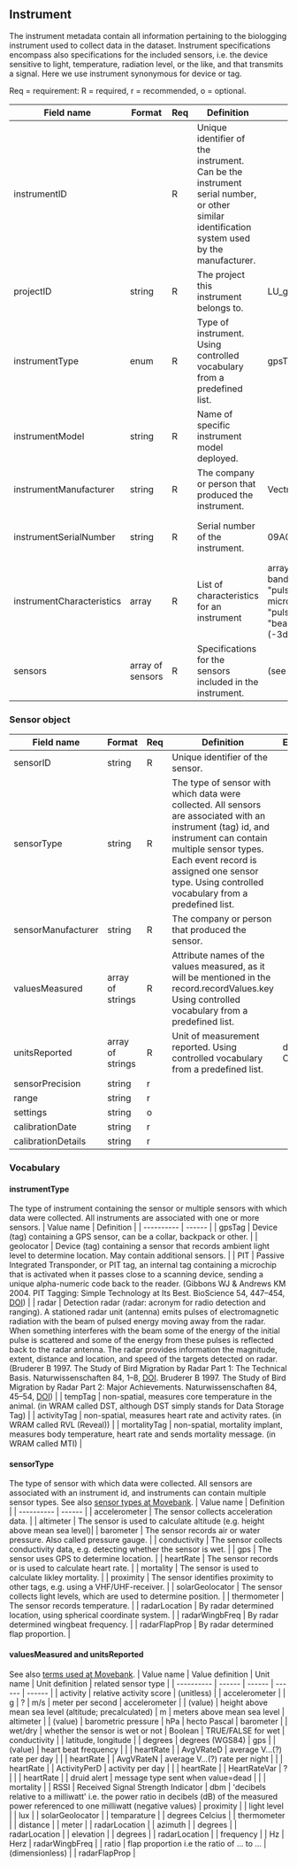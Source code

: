 ## Instrument

The instrument metadata contain all information pertaining to the biologging instrument used to collect data in the dataset. Instrument specifications encompass also specifications for the included sensors, i.e. the device sensitive to light, temperature, radiation level, or the like, and that transmits a signal. Here we use instrument synonymous for device or tag.

Req = requirement: R = required, r = recommended, o = optional.

| Field name | Format | Req | Definition | Example | Reference |
| ---------- | ------ | --- | ---------- | ------- | --------- |
| instrumentID |  | R | Unique identifier of the instrument. Can be the instrument serial number, or other similar identification system used by the manufacturer. |  | [Ocean tracking network, Biologging standardization](https://github.com/ocean-tracking-network/biologging_standardization/blob/master/templates/fields/instrumentID.md) |
| projectID | string | R | The project this instrument belongs to. | LU_geolocator_great_snipes_AL |
| instrumentType | enum | R | Type of instrument. Using controlled vocabulary from a predefined list. | gpsTag | [Ocean tracking network, Biologging standardization](https://github.com/ocean-tracking-network/biologging_standardization/blob/master/templates/fields/instrumentType.md) |
| instrumentModel | string | R | Name of specific instrument model deployed. |  | [Ocean tracking network, Biologging standardization](https://github.com/ocean-tracking-network/biologging_standardization/blob/master/templates/fields/instrumentModel.md) |
| instrumentManufacturer | string | R |  The company or person that produced the instrument. | Vectronic Aerospace | [Ocean tracking network, Biologging standardization](https://github.com/ocean-tracking-network/biologging_standardization/blob/master/templates/fields/instrumentManufacturer.md) |
| instrumentSerialNumber | string | R | Serial number of the instrument. | 09A0178 | [Ocean tracking network, Biologging standardization](https://github.com/ocean-tracking-network/biologging_standardization/blob/master/templates/fields/instrumentSerialNumber.md) |
| instrumentCharacteristics | array | R | List of characteristics for an instrument | array("wavelength" => "X-band", "power" => "200 kW", "pulseDuration" => "0.25 microseconds", "pulseRepetition" => "504 Hz", "beamWidth" => "1.5 deg (-3db)") |
| sensors | array of sensors | R | Specifications for the sensors included in the instrument. | (see [Sensor object](#sensor-object)) |


### Sensor object


| Field name | Format | Req | Definition | Example | Reference |
| ---------- | ------ | --- | ---------- | ------- | --------- |
| sensorID | string | R | Unique identifier of the sensor. |  |
| sensorType | string | R | The type of sensor with which data were collected. All sensors are associated with an instrument (tag) id, and instrument can contain multiple sensor types. Each event record is assigned one sensor type. Using controlled vocabulary from a predefined list. |  |
| sensorManufacturer | string | R | The company or person that produced the sensor. |  |
| valuesMeasured | array of strings | R | Attribute names of the values measured, as it will be mentioned in the record.recordValues.key Using controlled vocabulary from a predefined list. |  |
| unitsReported | array of strings | R | Unit of measurement reported. Using controlled vocabulary from a predefined list. | degrees C | [Ocean tracking network, Biologging standardization](https://github.com/ocean-tracking-network/biologging_standardization/blob/master/templates/fields/unitsReported.md]) |
| sensorPrecision | string | r |  |  |
| range | string | r |  |  |
| settings | string | o |  |  |
| calibrationDate | string | r |  |  |
| calibrationDetails | string | r |  |  |


### Vocabulary

#### instrumentType

The type of instrument containing the sensor or multiple sensors with which data were collected. All instruments are associated with one or more sensors. 
| Value name | Definition |
| ---------- | ------ |
| gpsTag | Device (tag) containing a GPS sensor, can be a collar, backpack or other. |
| geolocator |  Device (tag) containing a sensor that records ambient light level to determine location. May contain additional sensors. |
| PIT | Passive Integrated Transponder, or PIT tag, an internal tag containing a microchip that is activated when it passes close to a scanning device, sending a unique alpha-numeric code back to the reader. (Gibbons WJ & Andrews KM 2004. PIT Tagging: Simple Technology at Its Best. BioScience 54, 447–454, [DOI](https://doi.org/10.1641/0006-3568(2004)054[0447:PTSTAI]2.0.CO;2)) |
| radar | Detection radar (radar: acronym for radio detection and ranging). A stationed radar unit (antenna) emits pulses of electromagnetic radiation with the beam of pulsed energy moving away from the radar. When something interferes with the beam some of the energy of the initial pulse is scattered and some of the energy from these pulses is reflected back to the radar antenna. The radar provides information the magnitude, extent, distance and location, and speed of the targets detected on radar. (Bruderer B 1997. The Study of Bird Migration by Radar Part 1: The Technical Basis. Naturwissenschaften 84, 1–8, [DOI](https://doi.org/10.1007/s001140050338). Bruderer B 1997. The Study of Bird Migration by Radar Part 2: Major Achievements. Naturwissenschaften 84, 45–54, [DOI](https://doi.org/10.1007/s001140050348)) |
| tempTag | non-spatial, measures core temperature in the animal. (in WRAM called DST, although DST simply stands for Data Storage Tag) |
| activityTag | non-spatial, measures heart rate and activity rates. (in WRAM called RVL (Reveal)) |
| mortalityTag | non-spatial, mortality implant, measures body temperature, heart rate and sends mortality message. (in WRAM called MTI) |

#### sensorType

The type of sensor with which data were collected. All sensors are associated with an instrument id, and instruments can contain multiple sensor types. See also [sensor types at Movebank](https://www.movebank.org/cms/movebank-content/movebank-attribute-dictionary#event_attributes).
| Value name | Definition |
| ---------- | ------ |
| accelerometer | The sensor collects acceleration data. |
| altimeter | The sensor is used to calculate altitude (e.g. height above mean sea level)|
| barometer | The sensor records air or water pressure. Also called pressure gauge. |
| conductivity | The sensor collects conductivity data, e.g. detecting whether the sensor is wet. |
| gps | The sensor uses GPS to determine location. |
| heartRate | The sensor records or is used to calculate heart rate. |
| mortality | The sensor is used to calculate likley mortality. |
| proximity |  The sensor identifies proximity to other tags, e.g. using a VHF/UHF-receiver. |
| solarGeolocator | The sensor collects light levels, which are used to determine position. |
| thermometer | The sensor records temperature. |
| radarLocation | By radar determined location, using spherical coordinate system. |
| radarWingbFreq | By radar determined wingbeat frequency. |
| radarFlapProp | By radar determined flap proportion. |

#### valuesMeasured and unitsReported

See also [terms used at Movebank](https://www.movebank.org/cms/movebank-content/movebank-attribute-dictionary#event_attributes).
| Value name | Value definition | Unit name | Unit definition | related sensor type |
| ---------- | ------ | ------ | ------ | ------ |
| activity | relative activity score | (unitless)  |  | accelerometer |
| g | ?   | m/s | meter per second | accelerometer |
| (value) | height above mean sea level (altitude; precalculated) | m | meters above mean sea level  | altimeter |
| (value) | barometric pressure | hPa | hecto Pascal | barometer |
| wet/dry | whether the sensor is wet or not | Boolean | TRUE/FALSE for wet | conductivity |
| latitude, longitude |  | degrees | degrees (WGS84) | gps |
| (value) | heart beat frequency  |  |  | heartRate |
| AvgVRateD | average V...(?) rate per day  |  |  | heartRate |
| AvgVRateN | average V...(?) rate per night  |  |  | heartRate |
| ActivityPerD | activity per day  |  |  | heartRate |
| HeartRateVar | ? |  |  | heartRate |
| druid alert | message type sent when value=dead |  |  | mortality |
| RSSI | Received Signal Strength Indicator | dbm | 'decibels relative to a milliwatt' i.e. the power ratio in decibels (dB) of the measured power referenced to one milliwatt (negative values) | proximity |
| light level |  | lux |  | solarGeolocator |
| temparature |  | degrees Celcius |  | thermometer |
| distance |  | meter |  | radarLocation |
| azimuth |  | degrees |  | radarLocation |
| elevation |  | degrees |  | radarLocation |
| frequency |  | Hz | Herz | radarWingbFreq |
| ratio | flap proportion i.e the ratio of ... to ... | (dimensionless) |  | radarFlapProp |
